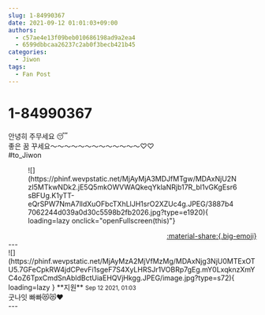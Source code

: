 ```yaml
---
slug: 1-84990367
date: 2021-09-12 01:01:03+09:00
authors:
  - c57ae4e13f09beb010686198ad9a2ea4
  - 6599dbbcaa26237c2ab0f3becb421b45
categories:
  - Jiwon
tags:
  - Fan Post
---
```


# 1-84990367

<div class="post-container" markdown="1">
<div class="content-container md-sidebar__scrollwrap" markdown="1">

안녕히 주무세요 😴<br>좋은 꿈 꾸세요〜〜〜〜〜〜〜〜〜〜〜〜〜♡♡<br>\#to_Jiwon
<figure markdown="1">
![](https://phinf.wevpstatic.net/MjAyMjA3MDJfMTgw/MDAxNjU2NzI5MTkwNDk2.jE5Q5mkOWVWAQkeqYklaNRjb17R_bl1vGKgEsr6sBFUg.K1yTT-eQrSPW7NmA7lldXuOFbcTXhLlJH1srO2XZUc4g.JPEG/3887b47062244d039a0d30c5598b2fb2026.jpg?type=e1920){ loading=lazy onclick="openFullscreen(this)"}
</figure>


</div>
</div>

<div style="text-align: right;" markdown="1">
<a href="https://weverse.io/fromis9/fanpost/1-84990367" style="text-align: right;">:material-share:{.big-emoji}</a>
</div>
---

<div class="comments-container md-sidebar__scrollwrap" markdown="1">
<div class="comment" markdown="1">
<div class='id-container' markdown="1">
![](https://phinf.wevpstatic.net/MjAyMzA2MjVfMzMg/MDAxNjg3NjU0MTExOTU5.7GFeCpkRW4jdCPevFi1sgeF7S4XyLHRSJr1VOBRp7gEg.mY0LxqknzXmYC4oZ6TpxCmdSnAbldBctUiaEHQVjHkgg.JPEG/image.jpg?type=s72){ loading=lazy }
**<span class="artist">지원</span>** <small>Sep 12 2021, 01:03</small><br>
</div>
<div class='comment-body' markdown="1">
굿나잇 빠빠😻😻❤️
</div>
</div>
</div>
---
